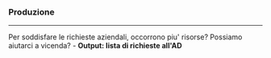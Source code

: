 ### Produzione
---
Per soddisfare le richieste aziendali, occorrono piu' risorse? Possiamo aiutarci a vicenda? - **Output: lista di richieste all'AD**
